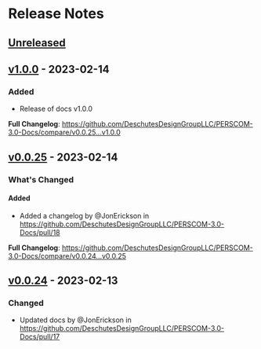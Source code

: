 # Release Notes

## [Unreleased](https://github.com/DeschutesDesignGroupLLC/PERSCOM-3.0-Docs/compare/v1.0.0...HEAD)

## [v1.0.0](https://github.com/DeschutesDesignGroupLLC/PERSCOM-3.0-Docs/compare/v0.0.25...v1.0.0) - 2023-02-14

### Added

- Release of docs v1.0.0

**Full Changelog**: https://github.com/DeschutesDesignGroupLLC/PERSCOM-3.0-Docs/compare/v0.0.25...v1.0.0

## [v0.0.25](https://github.com/DeschutesDesignGroupLLC/PERSCOM-3.0-Docs/compare/v0.0.24...v0.0.25) - 2023-02-14

<!-- Release notes generated using configuration in .github/release.yml at v0.0.25 -->
### What's Changed

#### Added

- Added a changelog by @JonErickson in https://github.com/DeschutesDesignGroupLLC/PERSCOM-3.0-Docs/pull/18

**Full Changelog**: https://github.com/DeschutesDesignGroupLLC/PERSCOM-3.0-Docs/compare/v0.0.24...v0.0.25

## [v0.0.24](https://github.com/DeschutesDesignGroupLLC/PERSCOM-3.0-Docs/compare/v0.0.23...v0.0.24) - 2023-02-13

### Changed

- Updated docs by @JonErickson in https://github.com/DeschutesDesignGroupLLC/PERSCOM-3.0-Docs/pull/17
